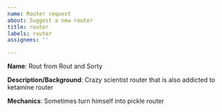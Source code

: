 ```yaml
---
name: Router request
about: Suggest a new router
title: router
labels: router
assignees: ''

---
```


**Name**:
Rout from Rout and Sorty

**Description/Background**:
Crazy scientist router that is also addicted to ketamine router

**Mechanics**:
Sometimes turn himself into pickle router
